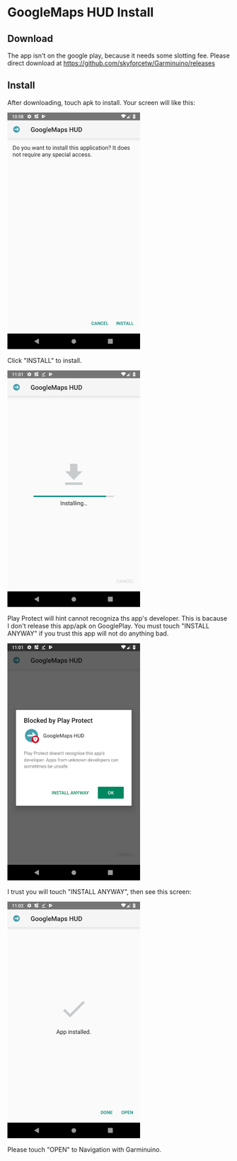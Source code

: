 # GoogleMaps HUD Install

## Download
The app isn't on the google play, because it needs some slotting fee.
Please direct download at https://github.com/skyforcetw/Garminuino/releases

## Install
After downloading, touch apk to install.
Your screen will like this:

<img src="/pics/pic%20(5).png" alt="App layout" width="300"/>

Click "INSTALL" to install.

<img src="/pics/pic%20(6).png" alt="App layout" width="300"/>

Play Protect will hint cannot recogniza ths app's developer. 
This is bacause I don't release this app/apk on GooglePlay.
You must touch "INSTALL ANYWAY" if you trust this app will not do anything bad.

<img src="/pics/pic%20(7).png" alt="App layout" width="300"/>

I trust you will touch "INSTALL ANYWAY", then see this screen:

<img src="/pics/pic%20(8).png" alt="App layout" width="300"/>

Please touch "OPEN" to Navigation with Garminuino.
 
